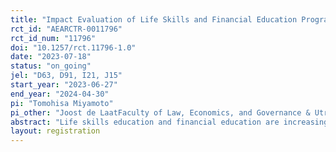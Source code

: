 ```yaml
---
title: "Impact Evaluation of Life Skills and Financial Education Program in Maharashtra, India"
rct_id: "AEARCTR-0011796"
rct_id_num: "11796"
doi: "10.1257/rct.11796-1.0"
date: "2023-07-18"
status: "on_going"
jel: "D63, D91, I21, J15"
start_year: "2023-06-27"
end_year: "2024-04-30"
pi: "Tomohisa Miyamoto"
pi_other: "Joost de LaatFaculty of Law, Economics, and Governance & Utrecht University School of Economics"
abstract: "Life skills education and financial education are increasingly implemented to equip school-aged children with skills and competencies that are relevant to their life. How does the design of the program, especially the intensity, relate to the effectiveness of the program? Can such a program that facilitates self-awareness and future planning improve the self-confidence and aspirations of youths from marginalized backgrounds? This study will evaluate the impact of a life skills and financial education program in a district in Maharashtra, India, where many children come from historically marginalized backgrounds. We designed a randomized experiment with two treatment arms, differing by intensity (school-based program vs. school-based program with parental engagement.). Further, two priming experiments will be employed to measure if their gender and caste status constrains the participants’ self-confidence and aspirations. The purpose of this research is to determine effective strategies for addressing gaps in students’ non-academic skills, aiming to enhance long-term economic outcomes as well as psychological well-being."
layout: registration
---
```


